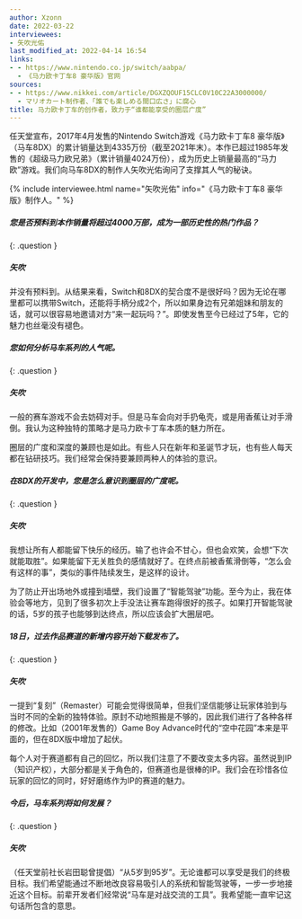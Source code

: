```yaml
---
author: Xzonn
date: 2022-03-22
interviewees: 
- 矢吹光佑
last_modified_at: 2022-04-14 16:54
links: 
- - https://www.nintendo.co.jp/switch/aabpa/
  - 《马力欧卡丁车8 豪华版》官网
sources: 
- - https://www.nikkei.com/article/DGXZQOUF15CLC0V10C22A3000000/
  - マリオカート制作者、「誰でも楽しめる間口広さ」に腐心
title: 马力欧卡丁车的创作者，致力于“谁都能享受的圈层广度”
---
```

任天堂宣布，2017年4月发售的Nintendo Switch游戏《马力欧卡丁车8 豪华版》（马车8DX）的累计销量达到4335万份（截至2021年末）。本作已超过1985年发售的《超级马力欧兄弟》（累计销量4024万份），成为历史上销量最高的“马力欧”游戏。我们向马车8DX的制作人矢吹光佑询问了支撑其人气的秘诀。

{% include interviewee.html name="矢吹光佑" info="《马力欧卡丁车8 豪华版》制作人。" %}

##### 您是否预料到本作销量将超过4000万部，成为一部历史性的热门作品？
{: .question }

##### 矢吹
并没有预料到。从结果来看，Switch和8DX的契合度不是很好吗？因为无论在哪里都可以携带Switch，还能将手柄分成2个，所以如果身边有兄弟姐妹和朋友的话，就可以很容易地邀请对方“来一起玩吗？”。即使发售至今已经过了5年，它的魅力也丝毫没有褪色。

##### 您如何分析马车系列的人气呢。
{: .question }

##### 矢吹
一般的赛车游戏不会去妨碍对手。但是马车会向对手扔龟壳，或是用香蕉让对手滑倒。我认为这种独特的策略才是马力欧卡丁车本质的魅力所在。

圈层的广度和深度的兼顾也是如此。有些人只在新年和圣诞节才玩，也有些人每天都在钻研技巧。我们经常会保持要兼顾两种人的体验的意识。

##### 在8DX的开发中，您是怎么意识到圈层的广度呢。
{: .question }

##### 矢吹
我想让所有人都能留下快乐的经历。输了也许会不甘心，但也会欢笑，会想“下次就能取胜”。如果能留下无关胜负的感情就好了。在终点前被香蕉滑倒等，“怎么会有这样的事”，类似的事件陆续发生，是这样的设计。

为了防止开出场地外或撞到墙壁，我们设置了“智能驾驶”功能。至今为止，我在体验会等地方，见到了很多初次上手没法让赛车跑得很好的孩子。如果打开智能驾驶的话，5岁的孩子也能够到达终点，所以应该会扩大圈层吧。

##### 18日，过去作品赛道的新增内容开始下载发布了。
{: .question }

##### 矢吹
一提到“复刻”（Remaster）可能会觉得很简单，但我们坚信能够让玩家体验到与当时不同的全新的独特体验。原封不动地照搬是不够的，因此我们进行了各种各样的修改。比如（2001年发售的）Game Boy Advance时代的“空中花园”本来是平面的，但在8DX版中增加了起伏。

每个人对于赛道都有自己的回忆，所以我们注意了不要改变太多内容。虽然说到IP（知识产权），大部分都是关于角色的，但赛道也是很棒的IP。我们会在珍惜各位玩家的回忆的同时，好好磨练作为IP的赛道的魅力。

##### 今后，马车系列将如何发展？
{: .question }

##### 矢吹
（任天堂前社长岩田聪曾提倡）“从5岁到95岁”。无论谁都可以享受是我们的终极目标。我们希望能通过不断地改良容易吸引人的系统和智能驾驶等，一步一步地接近这个目标。前辈开发者们经常说“马车是对战交流的工具”。我希望能一直牢记这句话所包含的意思。